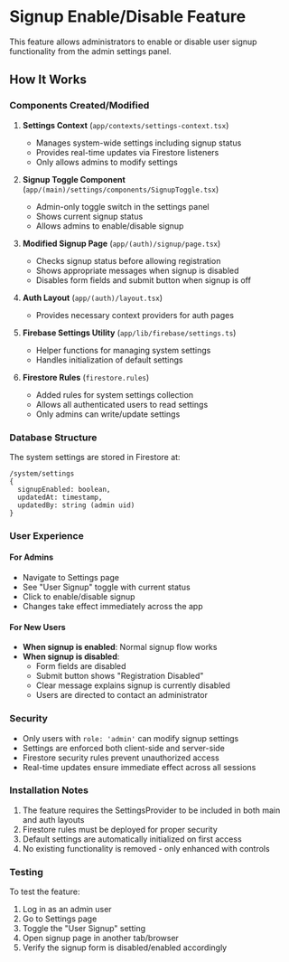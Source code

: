 # Signup Enable/Disable Feature

This feature allows administrators to enable or disable user signup functionality from the admin settings panel.

## How It Works

### Components Created/Modified

1. **Settings Context** (`app/contexts/settings-context.tsx`)
   - Manages system-wide settings including signup status
   - Provides real-time updates via Firestore listeners
   - Only allows admins to modify settings

2. **Signup Toggle Component** (`app/(main)/settings/components/SignupToggle.tsx`)
   - Admin-only toggle switch in the settings panel
   - Shows current signup status
   - Allows admins to enable/disable signup

3. **Modified Signup Page** (`app/(auth)/signup/page.tsx`)
   - Checks signup status before allowing registration
   - Shows appropriate messages when signup is disabled
   - Disables form fields and submit button when signup is off

4. **Auth Layout** (`app/(auth)/layout.tsx`)
   - Provides necessary context providers for auth pages

5. **Firebase Settings Utility** (`app/lib/firebase/settings.ts`)
   - Helper functions for managing system settings
   - Handles initialization of default settings

6. **Firestore Rules** (`firestore.rules`)
   - Added rules for system settings collection
   - Allows all authenticated users to read settings
   - Only admins can write/update settings

### Database Structure

The system settings are stored in Firestore at:
```
/system/settings
{
  signupEnabled: boolean,
  updatedAt: timestamp,
  updatedBy: string (admin uid)
}
```

### User Experience

#### For Admins
- Navigate to Settings page
- See "User Signup" toggle with current status
- Click to enable/disable signup
- Changes take effect immediately across the app

#### For New Users
- **When signup is enabled**: Normal signup flow works
- **When signup is disabled**: 
  - Form fields are disabled
  - Submit button shows "Registration Disabled"
  - Clear message explains signup is currently disabled
  - Users are directed to contact an administrator

### Security

- Only users with `role: 'admin'` can modify signup settings
- Settings are enforced both client-side and server-side
- Firestore security rules prevent unauthorized access
- Real-time updates ensure immediate effect across all sessions

### Installation Notes

1. The feature requires the SettingsProvider to be included in both main and auth layouts
2. Firestore rules must be deployed for proper security
3. Default settings are automatically initialized on first access
4. No existing functionality is removed - only enhanced with controls

### Testing

To test the feature:
1. Log in as an admin user
2. Go to Settings page
3. Toggle the "User Signup" setting
4. Open signup page in another tab/browser
5. Verify the signup form is disabled/enabled accordingly